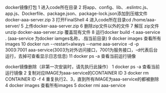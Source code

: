 docker镜像打包
1 进入code所在目录
2 将app、config、lib、.eslintrc.js、app.js、Dockerfile、package.json、package-lock.json添加到压缩文件docker-aaa-server.zip
3 打开FinalShell
4 进入code所在目录cd /home/aaa-server/
5 上传docker-aaa-server.zip
6 删除zip文件以外的文件
7 解压 zip文件 unzip docker-aaa-server.zip 覆盖现有文件
8 运行docker build -t aaa-service . (aaa-service 为docker iamges名称，.指当前目录)
9 docker images 查看所有images
10 docker run --restart=always --name aaa-service -d -p 3003:7001 aaa-service(3003为对外访问接口，7001为服务接口，-d代表后台运行，去掉可查看显示日志信息)
11 docker ps -a 查看当前运行镜像

docker镜像删除（非第一次安装时，请先执行此操作）
1 docker ps -a 查看当前运行镜像
2 复制对应IMAGE为aaa-service的CONTAINER ID
3 docker rm CONTAINER ID -f
4 重复执行2、3，直到所有IMAGE为aaa-service的都被删除
4 docker images 查看所有images
5 docker rmi aaa-service